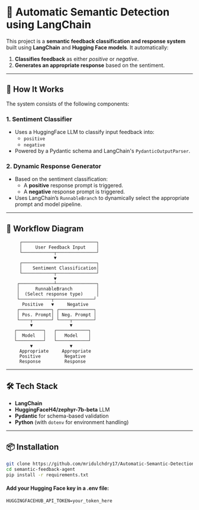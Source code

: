 # 🚀 Automatic Semantic Detection using LangChain

This project is a **semantic feedback classification and response system** built using **LangChain** and **Hugging Face models**. It automatically:
1. **Classifies feedback** as either *positive* or *negative*.
2. **Generates an appropriate response** based on the sentiment.

---

## 🧠 How It Works

The system consists of the following components:

### 1. Sentiment Classifier
- Uses a HuggingFace LLM to classify input feedback into:
  - `positive`
  - `negative`
- Powered by a Pydantic schema and LangChain's `PydanticOutputParser`.

### 2. Dynamic Response Generator
- Based on the sentiment classification:
  - A **positive** response prompt is triggered.
  - A **negative** response prompt is triggered.
- Uses LangChain’s `RunnableBranch` to dynamically select the appropriate prompt and model pipeline.

---

## 🔄 Workflow Diagram

```
     ┌────────────────────────────┐
     │     User Feedback Input    │
     └────────────┬───────────────┘
                  ▼
     ┌────────────────────────────┐
     │    Sentiment Classification│
     └────────────┬───────────────┘
                  ▼
    ┌─────────────┴───────────────┐
    │      RunnableBranch         │
    │  (Select response type)     │
    └────────────┬───────────────┘
      Positive   ▼     Negative
    ┌────────────┐ ┌─────────────┐
    │ Pos. Prompt│ │ Neg. Prompt │
    └────┬───────┘ └────┬────────┘
         ▼              ▼
   ┌──────────┐   ┌────────────┐
   │  Model   │   │   Model    │
   └──────────┘   └────────────┘
         ▼              ▼
     Appropriate     Appropriate
     Positive         Negative
     Response         Response

```
---

## 🛠️ Tech Stack

- **LangChain**
- **HuggingFaceH4/zephyr-7b-beta** LLM
- **Pydantic** for schema-based validation
- **Python** (with `dotenv` for environment handling)

---

## 📦 Installation

```bash
git clone https://github.com/mridulchdry17/Automatic-Semantic-Detection-using-LangChain.git
cd semantic-feedback-agent
pip install -r requirements.txt
```
#### Add your Hugging Face key in a .env file:
```
HUGGINGFACEHUB_API_TOKEN=your_token_here
```



